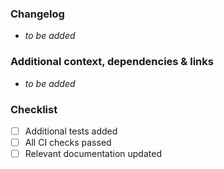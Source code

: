 ### Changelog
<!-- Provide a clear and concise description of the changes in this PR in bullet points -->
- _to be added_

### Additional context, dependencies & links
<!-- Provide a clear additional context, dependencies & links in bullet points -->
<!-- links could be jira, slack, docs, etc. -->
- _to be added_


### Checklist
<!-- Mark [x] the appropriate option, helps the reviewer to verify the changes -->
- [ ] Additional tests added
- [ ] All CI checks passed
- [ ] Relevant documentation updated

<!-- for any cautionary notes, use https://github.com/orgs/community/discussions/16925 -->


<!-- for any questions, reachout to #pod-app-framework or apps@atlan.com -->